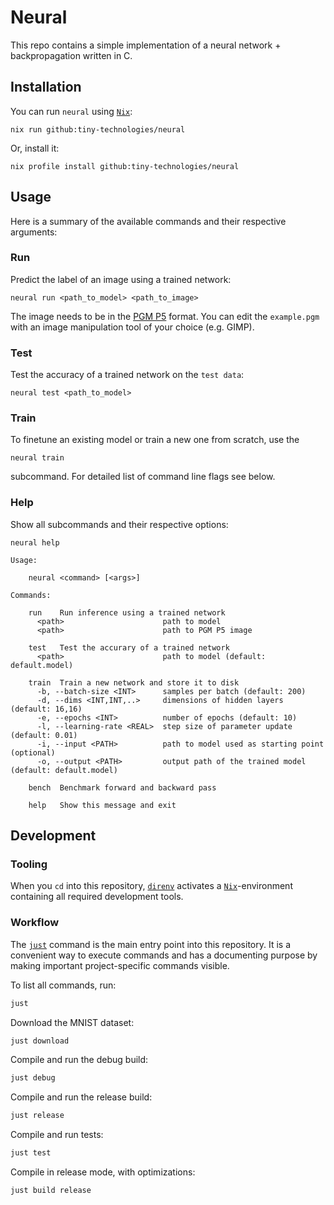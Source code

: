 # Neural

This repo contains a simple implementation of a neural network + backpropagation written in C.

## Installation

You can run `neural` using [`Nix`](https://zero-to-nix.com/):

```
nix run github:tiny-technologies/neural
```

Or, install it:

```
nix profile install github:tiny-technologies/neural
```

## Usage

Here is a summary of the available commands and their respective arguments:

### Run

Predict the label of an image using a trained network:

```
neural run <path_to_model> <path_to_image>
```

The image needs to be in the [PGM P5](https://en.wikipedia.org/wiki/Netpbm) format. You can edit the `example.pgm` with an image manipulation tool of your choice (e.g. GIMP).

### Test

Test the accuracy of a trained network on the `test data`:

```
neural test <path_to_model>
```

### Train

To finetune an existing model or train a new one from scratch, use the

```
neural train
```

subcommand. For detailed list of command line flags see below.

### Help

Show all subcommands and their respective options:

```
neural help
```

```
Usage:

    neural <command> [<args>]

Commands:

    run    Run inference using a trained network
      <path>                      path to model
      <path>                      path to PGM P5 image 

    test   Test the accurary of a trained network
      <path>                      path to model (default: default.model)

    train  Train a new network and store it to disk
      -b, --batch-size <INT>      samples per batch (default: 200)
      -d, --dims <INT,INT,..>     dimensions of hidden layers (default: 16,16)
      -e, --epochs <INT>          number of epochs (default: 10)
      -l, --learning-rate <REAL>  step size of parameter update (default: 0.01)
      -i, --input <PATH>          path to model used as starting point (optional)
      -o, --output <PATH>         output path of the trained model (default: default.model)

    bench  Benchmark forward and backward pass

    help   Show this message and exit

```

## Development

### Tooling

When you `cd` into this repository, [`direnv`](https://direnv.net/) activates a [`Nix`](https://zero-to-nix.com/)-environment containing all required development tools.

### Workflow

The [`just`](https://github.com/casey/just) command is the main entry point into this repository. It is a convenient way to execute commands and has a documenting purpose by making important project-specific commands visible.

To list all commands, run:

```sh
just
```

Download the MNIST dataset:

```sh
just download
```

Compile and run the debug build:

```sh
just debug
```

Compile and run the release build:

```sh
just release
```

Compile and run tests:

```sh
just test
```

Compile in release mode, with optimizations:

```sh
just build release
```
